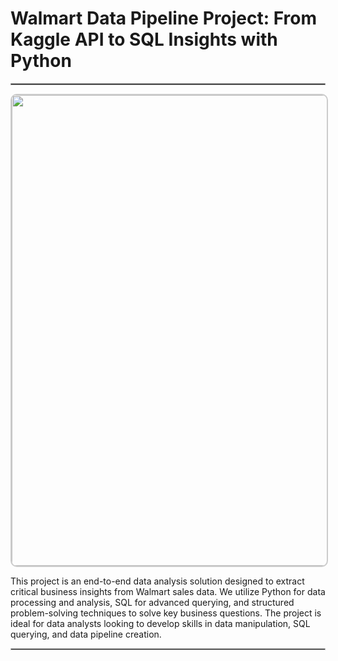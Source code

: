 <h1>Walmart Data Pipeline Project: From Kaggle API to SQL Insights with Python </h1>
<hr style="border: 0.5px solid #999;">


<p align="center">
  <img alt="walmart_project-piplelines" src="https://github.com/user-attachments/assets/1bd7d129-594b-4c8e-8b93-e2edb555ff83"  width="1598" height="753" style="border: 2px solid #ccc; border-radius: 10px;" width="700"/>
</p>
<P> This project is an end-to-end data analysis solution designed to extract critical business insights from Walmart sales data. We utilize Python for data processing and analysis, SQL for advanced querying, and structured problem-solving techniques to solve key business questions. The project is ideal for data analysts looking to develop skills in data manipulation, SQL querying, and data pipeline creation.
</P>
<hr style="border: 0.5px solid #bbb;">

